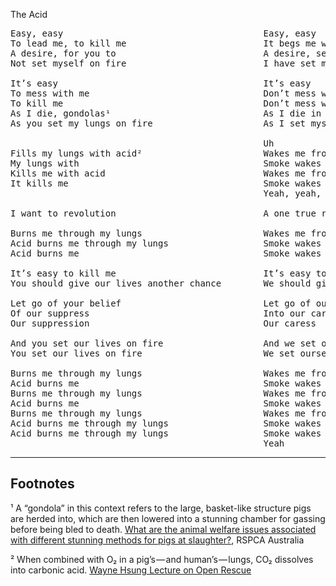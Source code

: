 The Acid

<pre>
Easy, easy                                      Easy, easy
To lead me, to kill me                          It begs me while I’m sleeping
A desire, for you to                            A desire, second chance
Not set myself on fire                          I have set myself on fire

It’s easy                                       It’s easy
To mess with me                                 Don’t mess with me
To kill me                                      Don’t mess with me
As I die, gondolas¹                             As I die in the flames
As you set my lungs on fire                     As I set myself on fire

                                                Uh
Fills my lungs with acid²                       Wakes me from my sleep
My lungs with                                   Smoke wakes me from
Kills me with acid                              Wakes me from my sleep
It kills me                                     Smoke wakes me from
                                                Yeah, yeah, yeah, yeah

I want to revolution                            A one true revolution

Burns me through my lungs                       Wakes me from my sleep
Acid burns me through my lungs                  Smoke wakes me from my sleep
Acid burns me                                   Smoke wakes me

It’s easy to kill me                            It’s easy to leave me
You should give our lives another chance        We should give ourselves another chance

Let go of your belief                           Let go of our troubles
Of our suppress                                 Into our caress
Our suppression                                 Our caress

And you set our lives on fire                   And we set ourselves on fire
You set our lives on fire                       We set ourselves on fire

Burns me through my lungs                       Wakes me from my sleep
Acid burns me                                   Smoke wakes me from
Burns me through my lungs                       Wakes me from my sleep
Acid burns me                                   Smoke wakes me from
Burns me through my lungs                       Wakes me from my sleep
Acid burns me through my lungs                  Smoke wakes me from my sleep
Acid burns me through my lungs                  Smoke wakes me from my sleep
                                                Yeah
</pre>

---

## Footnotes

¹ A “gondola” in this context refers to the large, basket-like structure pigs are herded into, which are then lowered into a stunning chamber for gassing before being bled to death. [What are the animal welfare issues associated with different stunning methods for pigs at slaughter?](https://kb.rspca.org.au/knowledge-base/what-are-the-animal-welfare-issues-associated-with-different-stunning-methods-for-pigs-at-slaughter/), RSPCA Australia

² When combined with O₂ in a pig’s — and human’s — lungs, CO₂ dissolves into carbonic acid. [Wayne Hsung Lecture on Open Rescue](https://www.youtube.com/watch?v=3BvPS2vydX4&t=1200s)
